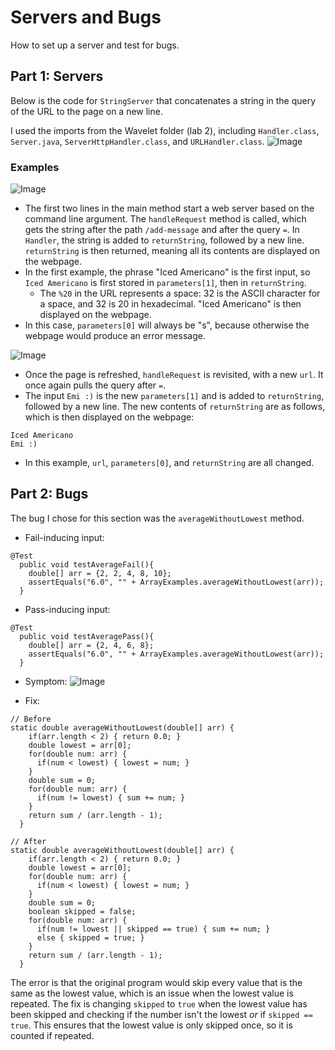 # Servers and Bugs
How to set up a server and test for bugs.

## Part 1: Servers
Below is the code for `StringServer` that concatenates a string in the query of the URL to the page on a new line.

I used the imports from the Wavelet folder (lab 2), including `Handler.class`, `Server.java`,  `ServerHttpHandler.class`, and `URLHandler.class`.
![Image](https://emivcleave.github.io/cse15l-lab-reports/code-lab-2.png)

### Examples
![Image](https://emivcleave.github.io/cse15l-lab-reports/message-1.png)
* The first two lines in the main method start a web server based on the command line argument.
The `handleRequest` method is called, which gets the string after the path `/add-message` and after the query `=`.
In `Handler`, the string is added to `returnString`, followed by a new line.
`returnString` is then returned, meaning all its contents are displayed on the webpage.
* In the first example, the phrase "Iced Americano" is the first input, so `Iced Americano` is first stored in `parameters[1]`, then in `returnString`. 
  * The `%20` in the URL represents a space: 32 is the ASCII character for a space, and 32 is 20 in hexadecimal.
"Iced Americano" is then displayed on the webpage.
* In this case, `parameters[0]` will always be "s", because otherwise the webpage would produce an error message.

![Image](https://emivcleave.github.io/cse15l-lab-reports/message-2.png)
* Once the page is refreshed, `handleRequest` is revisited, with a new `url`. 
It once again pulls the query after `=`.
* The input `Emi :)` is the new `parameters[1]` and is added to `returnString`, followed by a new line.
The new contents of `returnString` are as follows, which is then displayed on the webpage:

```
Iced Americano
Emi :)

```
* In this example, `url`, `parameters[0]`, and `returnString` are all changed.

## Part 2: Bugs
The bug I chose for this section was the `averageWithoutLowest` method.

* Fail-inducing input:

```
@Test
  public void testAverageFail(){
    double[] arr = {2, 2, 4, 8, 10};
    assertEquals("6.0", "" + ArrayExamples.averageWithoutLowest(arr));
  }
```

* Pass-inducing input:

```
@Test
  public void testAveragePass(){
    double[] arr = {2, 4, 6, 8};
    assertEquals("6.0", "" + ArrayExamples.averageWithoutLowest(arr));
  }
```

* Symptom:
![Image](https://emivcleave.github.io/cse15l-lab-reports/bug1-lab-2.png)

* Fix:

```
// Before
static double averageWithoutLowest(double[] arr) {
    if(arr.length < 2) { return 0.0; }
    double lowest = arr[0];
    for(double num: arr) {
      if(num < lowest) { lowest = num; }
    }
    double sum = 0;
    for(double num: arr) {
      if(num != lowest) { sum += num; }
    }
    return sum / (arr.length - 1);
  }
```

```
// After
static double averageWithoutLowest(double[] arr) {
    if(arr.length < 2) { return 0.0; }
    double lowest = arr[0];
    for(double num: arr) {
      if(num < lowest) { lowest = num; }
    }
    double sum = 0;
    boolean skipped = false;
    for(double num: arr) {
      if(num != lowest || skipped == true) { sum += num; }
      else { skipped = true; }
    }
    return sum / (arr.length - 1);
  }
```

The error is that the original program would skip every value that is the same as the lowest value, which is an issue when the lowest value is repeated.
The fix is changing `skipped` to `true` when the lowest value has  been skipped and checking if the number isn't the lowest *or* if `skipped == true`.
This ensures that the lowest value is only skipped once, so it is counted if repeated.
